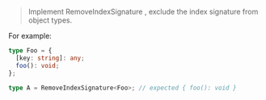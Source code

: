 <!--
 * @Author: xiongfeng '343138759@qq.com'
 * @Date: 2022-05-13 19:13:19
 * @LastEditors: xiongfeng '343138759@qq.com'
 * @LastEditTime: 2022-05-13 19:14:04
 * @FilePath: \Typescript练习d:\王者农药plus\web前端\ts-challenge\type-challenges\Remove Index Signature\readme.md
 * @Description: 这是默认设置,请设置`customMade`, 打开koroFileHeader查看配置 进行设置: https://github.com/OBKoro1/koro1FileHeader/wiki/%E9%85%8D%E7%BD%AE
-->

> Implement RemoveIndexSignature<T> , exclude the index signature from object types.

For example:

```ts
type Foo = {
  [key: string]: any;
  foo(): void;
};

type A = RemoveIndexSignature<Foo>; // expected { foo(): void }
```
